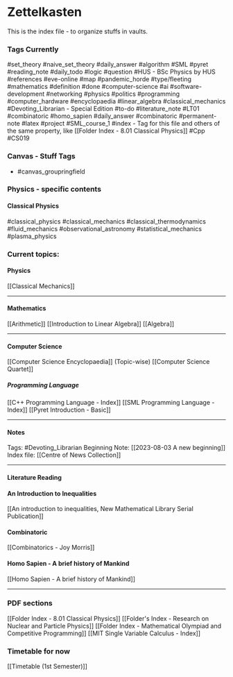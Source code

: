 # Zettelkasten
This is the index file - to organize stuffs in vaults. 
### Tags Currently
#set_theory 
#naive_set_theory 
#daily_answer 
#algorithm 
#SML 
#pyret 
#reading_note 
#daily_todo 
#logic 
#question 
#HUS - BSc Physics by HUS  
#references 
#eve-online 
#map 
#pandemic_horde 
#type/fleeting 
#mathematics 
#definition 
#done 
#computer-science 
#ai 
#software-development 
#networking 
#physics 
#politics 
#programming 
#computer_hardware 
#encyclopaedia 
#linear_algebra 
#classical_mechanics 
#Devoting_Librarian - Special Edition
#to-do 
#literature_note 
#LT01 
#combinatoric 
#homo_sapien 
#daily_answer 
#combinatoric 
#permanent-note 
#latex 
#project 
#SML_course_1 
#index - Tag for this file and others of the same property, like [[Folder Index - 8.01 Classical Physics]]
#Cpp 
#CS019 
### Canvas - Stuff Tags
- #canvas_groupringfield

### Physics - specific contents
#### Classical Physics
#classical_physics 
#classical_mechanics 
#classical_thermodynamics 
#fluid_mechanics 
#observational_astronomy 
#statistical_mechanics 
#plasma_physics 
### Current topics: 
#### Physics
[[Classical Mechanics]]
___
#### Mathematics
[[Arithmetic]]
[[Introduction to Linear Algebra]]
[[Algebra]]
___
#### Computer Science
[[Computer Science Encyclopaedia]] (Topic-wise)
[[Computer Science Quartet]]
##### Programming Language
[[C++ Programming Language - Index]] 
[[SML Programming Language - Index]] 
[[Pyret Introduction - Basic]]
___
#### Notes 
Tags: #Devoting_Librarian 
Beginning Note: [[2023-08-03 A new beginning]]
Index file: [[Centre of News Collection]] 
___
#### Literature Reading
#### An Introduction to Inequalities
[[An introduction to inequalities, New Mathematical Library Serial Publication]]
#### Combinatoric
[[Combinatorics - Joy Morris]]
#### Homo Sapien - A brief history of Mankind
[[Homo Sapien - A brief history of Mankind]]
___
### PDF sections
[[Folder Index - 8.01 Classical Physics]]
[[Folder's Index - Research on Nuclear and Particle Physics]]
[[Folder Index - Mathematical Olympiad and Competitive Programming]]
[[MIT Single Variable Calculus - Index]]
### Timetable for now
[[Timetable (1st Semester)]]
